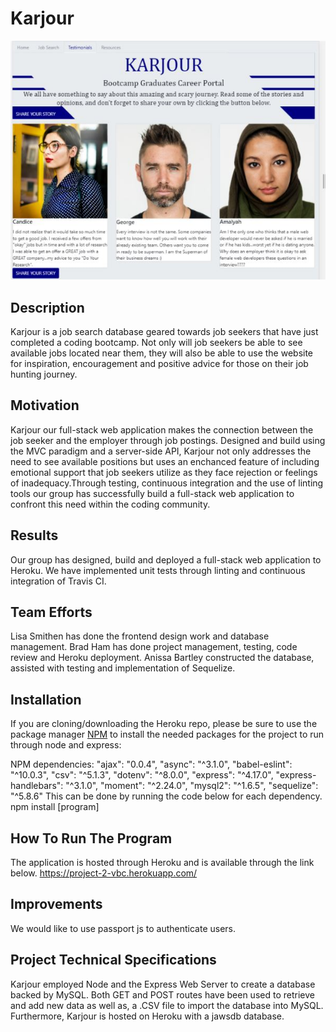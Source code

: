 # Karjour

![Karjour App](https://github.com/bradham/Project2/blob/master/public/images/karjour.JPG)

## Description
Karjour is a job search database geared towards job seekers that have just completed a coding bootcamp. Not only will job seekers be able to see available jobs located near them, they will also be able to use the website for inspiration, encouragement and positive advice for those on their job hunting journey.

## Motivation
Karjour our full-stack web application makes the connection between the job seeker and the employer through job postings. Designed and build using the MVC paradigm and a server-side API, Karjour not only addresses the need to see available positions but uses an enchanced feature of including emotional support that job seekers utilize as they face rejection or feelings of inadequacy.Through testing, continuous integration and the use of linting tools our group has successfully build a full-stack web application to confront this need within the coding community.

## Results
Our group has designed, build and deployed a full-stack web application to Heroku. We have implemented unit tests through linting and continuous integration of Travis CI.

## Team Efforts
Lisa Smithen has done the frontend design work and database management. Brad Ham has done project management, testing, code review and Heroku deployment. Anissa Bartley constructed the database, assisted with testing and implementation of Sequelize.

## Installation
If you are cloning/downloading the Heroku repo, please be sure to use the
package manager [NPM](https://www.npmjs.com/) to install the needed packages for the project to run through node and express:

NPM dependencies:
    "ajax": "0.0.4",
    "async": "^3.1.0",
    "babel-eslint": "^10.0.3",
    "csv": "^5.1.3",
    "dotenv": "^8.0.0",
    "express": "^4.17.0",
    "express-handlebars": "^3.1.0",
    "moment": "^2.24.0",
    "mysql2": "^1.6.5",
    "sequelize": "^5.8.6"
This can be done by running the code below for each dependency.
npm install [program]

## How To Run The Program
The application is hosted through Heroku and is available through the link below.
https://project-2-vbc.herokuapp.com/

## Improvements
We would like to use passport js to authenticate users.

## Project Technical Specifications
Karjour employed Node and the Express Web Server to create a database backed by MySQL. Both GET and POST routes have been used to retrieve and add new data as well as, a .CSV file to import the database into MySQL. Furthermore, Karjour is hosted on Heroku with a jawsdb database.





